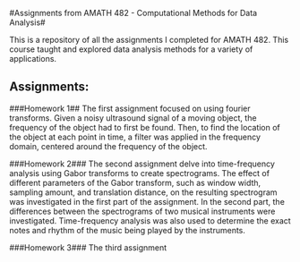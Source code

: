 #Assignments from AMATH 482 - Computational Methods for Data Analysis#

This is a repository of all the assignments I completed for AMATH 482. This course taught and explored data analysis methods for a variety of applications.

## Assignments: ##
###Homework 1##
The first assignment focused on using fourier transforms. Given a noisy ultrasound signal of a moving object, the frequency of the object had to first be found. Then, to find the location of the object at each point in time, a filter was applied in the frequency domain, centered around the frequency of the object.

###Homework 2###
The second assignment delve into time-frequency analysis using Gabor transforms to create spectrograms. The effect of different parameters of the Gabor transform, such as window width, sampling amount, and translation distance, on the resulting spectrogram was investigated in the first part of the assignment. In the second part, the differences between the spectrograms of two musical instruments were investigated. Time-frequency analysis was also used to determine the exact notes and rhythm of the music being played by the instruments.

###Homework 3###
The third assignment